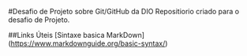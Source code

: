 #Desafio de Projeto sobre Git/GitHub da DIO
Repositiorio criado para o desafio de Projeto.

##Links Úteis 
[Sintaxe basica MarkDown] (https://www.markdownguide.org/basic-syntax/)

